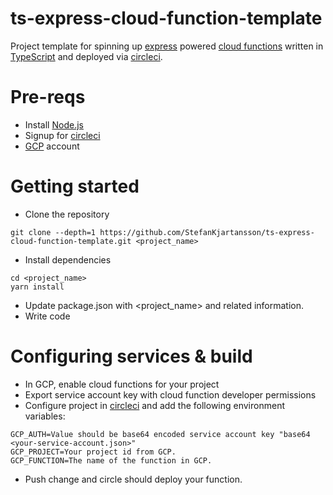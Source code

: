 # ts-express-cloud-function-template

Project template for spinning up [express](https://expressjs.com/) powered [cloud functions](https://cloud.google.com/functions/) written in [TypeScript](https://www.typescriptlang.org/) and deployed via [circleci](https://circleci.com).

# Pre-reqs
- Install [Node.js](https://nodejs.org/en/)
- Signup for [circleci](https://circleci.com)
- [GCP](https://cloud.google.com/) account 

# Getting started
- Clone the repository
```
git clone --depth=1 https://github.com/StefanKjartansson/ts-express-cloud-function-template.git <project_name>
```
- Install dependencies
```
cd <project_name>
yarn install
```
- Update package.json with <project_name> and related information.
- Write code

# Configuring services & build

- In GCP, enable cloud functions for your project 
- Export service account key with cloud function developer permissions
- Configure project in [circleci](https://circleci.com) and add the following environment variables:
```
GCP_AUTH=Value should be base64 encoded service account key "base64 <your-service-account.json>"
GCP_PROJECT=Your project id from GCP.
GCP_FUNCTION=The name of the function in GCP.
```
- Push change and circle should deploy your function.
